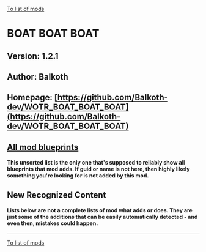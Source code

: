[To list of mods](../README.md)

# BOAT BOAT BOAT

## Version: 1.2.1

## Author: Balkoth

## Homepage: [https://github.com/Balkoth-dev/WOTR_BOAT_BOAT_BOAT](https://github.com/Balkoth-dev/WOTR_BOAT_BOAT_BOAT)

## [All mod blueprints](./AllBlueprints.md)

#### This unsorted list is the only one that's supposed to reliably show all blueprints that mod adds. If guid or name is not here, then highly likely something you're looking for is not added by this mod.

## New Recognized Content

#### **Lists below are not a complete lists of mod what adds or does**. They are just some of the additions that can be easily automatically detected - and even then, mistakes could happen.


___
[To list of mods](../README.md)
